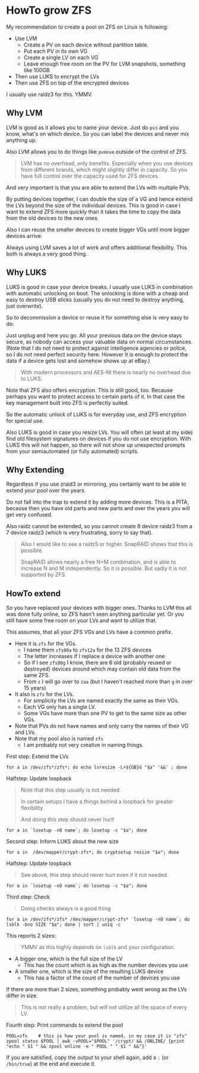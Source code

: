 # HowTo grow ZFS

My recommendation to create a pool on ZFS on Linux is following:

- Use LVM
  - Create a PV on each device without partition table.
  - Put each PV in its own VG
  - Create a single LV on each VG
  - Leave enough free room on the PV for LVM snapshots, something like 100GB
- Then use LUKS to encrypt the LVs
- Then use ZFS on top of the encrypted devices

I usually use raidz3 for this.  YMMV.


## Why LVM

LVM is good as it allows you to name your device.
Just do `pvs` and you know, what's on which device.
So you can label the devices and never mix anything up.

Also LVM allows you to do things like `pvmove` outside of the control of ZFS.

> LVM has no overhead, only benefits.  Especially when you use devices from
> different brands, which might slightly differ in capacity.  So you have
> full control over the capacity used for ZFS devices.

And very important is that you are able to extend the LVs with multiple PVs.

By putting devices together, I can double the size of a VG and hence extend
the LVs beyond the size of the individual devices.  This is good in case I
want to extend ZFS more quickly than it takes the time to copy the data
from the old devices to the new ones.

Also I can reuse the smaller devices to create bigger VGs until more bigger
devices arrive.

Always using LVM saves a lot of work and offers additional flexibility.
This both is always a very good thing.


## Why LUKS

LUKS is good in case your device breaks.  I usually use LUKS in combination with
automatic unlocking on boot.  The unlocking is done with a cheap and easy to
destroy USB sticks (usually you do not need to destroy anything, just overwrite).

So to decommission a device or reuse it for something else is very easy to do:

Just unplug and here you go.  All your previous data on the device stays secure,
as nobody can access your valuable data on normal circumstances.
(Note that I do not need to protect against intelligence agencies or police,
so I do not need perfect security here.  However it is enough to protect the data
if a device gets lost and somehow shows up at eBay.)

> With modern processors and AES-NI there is nearly no overhead due to LUKS.

Note that ZFS also offers encryption.  This is still good, too.  Because perhaps
you want to protect access to certain parts of it.  In that case the key management
built into ZFS is perfectly suited.

So the automatic unlock of LUKS is for everyday use,
and ZFS encryption for special use.

Also LUKS is good in case you resize LVs.  You will often (at least at my side)
find old filesystem signatures on devices if you do not use encryption.
With LUKS this will not happen, so there will not show up unexpected prompts
from your semiautomated (or fully automated) scripts.


## Why Extending

Regardless if you use zraid3 or mirroring, you certainly want to be able to
extend your pool over the years.

Do not fall into the trap to extend it by adding more devices.  This is a PITA,
because then you have old parts and new parts and over the years you will get
very confused.

Also raidz cannot be extended, so you cannot create 8 device raidz3 from a
7 device raidz3 (which is very frustrating, sorry to say that).

> Also I would like to see a raidz5 or higher.  SnapRAID shows that this is possible.
> 
> SnapRAID allows nearly a free N+M combination, and is able to increase N and M
> independently.  So it is possible.  But sadly it is not supported by ZFS.


## HowTo extend

So you have replaced your devices with bigger ones.  Thanks to LVM this all was
done fully online, so ZFS hasn't seen anything particular yet.  Or you still have
some free room on your LVs and want to utilize that.

This assumes, that all your ZFS VGs and LVs have a common prefix.

- Here it is `zfs` for the VGs.
  - I name them `zfs00a` to `zfs12a` for the 13 ZFS devices
  - The letter increases if I replace a device with another one
  - So if I see `zfs00g` I know, there are 6 old (probably reused or destroyed)
    devices around which may contain old data from the same ZFS.
  - From `z` I will go over to `zaa` (but I haven't reached more than `g` in over 15 years)
- It also is `zfs` for the LVs.
  - For simplicity the LVs are named exactly the same as their VGs.
  - Each VG only has a single LV.
  - Some VGs have more than one PV to get to the same size as other VGs.
- Note that PVs do not have names and only carry the names of their VG and LVs.
- Note that my pool also is named `zfs`
  - I am probably not very creative in naming things.

First step:  Extend the LVs

```
for a in /dev/zfs*/zfs*; do echo lvresize -L+${GB}G "$a" '&&' ; done
```

Halfstep:  Update loopback

> Note that this step usually is not needed.
>
> In certain setups I have a things behind a loopback for greater flexibility.
>
> And doing this step should never hurt!

```
for a in `losetup -nO name`; do losetup -c "$a"; done
```


Second step:  Inform LUKS about the new size

```
for a in  /dev/mapper/crypt-zfs*; do cryptsetup resize "$a"; done
```

Halfstep:  Update loopback

> See above, this step should never hurt even if it not needed.

```
for a in `losetup -nO name`; do losetup -c "$a"; done
```

Third step:  Check

> Doing checks always is a good thing

```
for a in /dev/zfs*/zfs* /dev/mapper/crypt-zfs* `losetup -nO name`; do lsblk -bno SIZE "$a"; done | sort | uniq -c
```
This reports 2 sizes:

> YMMV as this highly depends on `lsblk` and your configuration.

- A bigger one, which is the full size of the LV
  - This has the count which is as high as the number devices you use
- A smaller one, which is the size of the resulting LUKS device
  - This has a factor of the count of the number of devices you use

If there are more than 2 sizes, something probably went wrong as the LVs differ in size.

> This is not really a problem, but will not utilize all the space of every LV.

Fourth step: Print commands to extend the pool

```
POOL=zfs    # this is how your pool is named, in my case it is "zfs"
zpool status $POOL | awk -vPOOL="$POOL" '/crypt/ && /ONLINE/ {print "echo " $1 " && zpool online -e " POOL " " $1 " &&"}'
```

If you are satisfied, copy the output to your shell again, add a `:` (or `/bin/true`) at the end and execute it.
